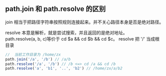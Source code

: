 ## path.join 和 path.resolve 的区别

join 相当于把路径字符串按照规则连接起来。并不关心路径本身是否是绝对路径。

resolve 本意是解析，就是尝试搜索，并且返回的是绝对地址。  
path.resolve(a, b, c)等价于 cd $a && cd $b && cd \$c。
resolve 把 '/' 当成根目录

```js
//  当前工作目录为 /home/zx
path.join('/a', '/b') // /a/b
path.resolve('/a', '/b') // /b <=> cd /a && cd /b
path.resolve('a', 'b1', '..', 'b2') // /home/zx/a/b2
```
